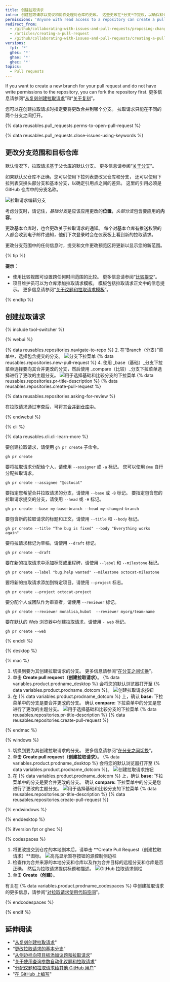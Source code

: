 ```yaml
---
title: 创建拉取请求
intro: 创建拉取请求以提议和协作处理对仓库的更改。 这些更改在*分支*中提议，以确保默认分支只包含已完成和已批准的工作。
permissions: 'Anyone with read access to a repository can create a pull request. {% data reusables.enterprise-accounts.emu-permission-propose %}'
redirect_from:
  - /github/collaborating-with-issues-and-pull-requests/proposing-changes-to-your-work-with-pull-requests/creating-a-pull-request
  - /articles/creating-a-pull-request
  - /github/collaborating-with-issues-and-pull-requests/creating-a-pull-request
versions:
  fpt: '*'
  ghes: '*'
  ghae: '*'
  ghec: '*'
topics:
  - Pull requests
---
```


If you want to create a new branch for your pull request and do not have write permissions to the repository, you can fork the repository first. 更多信息请参阅“[从复刻创建拉取请求](/articles/creating-a-pull-request-from-a-fork)”和“[关于复刻](/articles/about-forks)”。

您可以在创建拉取请求时指定要将更改合并到哪个分支。 拉取请求只能在不同的两个分支之间打开。

{% data reusables.pull_requests.perms-to-open-pull-request %}

{% data reusables.pull_requests.close-issues-using-keywords %}

## 更改分支范围和目标仓库

默认情况下，拉取请求基于父仓库的默认分支。 更多信息请参阅“[关于分支](/github/collaborating-with-issues-and-pull-requests/about-branches#about-the-default-branch)”。

如果默认父仓库不正确，您可以使用下拉列表更改父仓库和分支， 还可以使用下拉列表交换头部分支和基本分支，以确定引用点之间的差异。 这里的引用必须是 GitHub 仓库中的分支名称。

![拉取请求编辑分支](/assets/images/help/pull_requests/pull-request-review-edit-branch.png)

考虑分支时，请记住，*基础分支*是应该应用更改的**位置**，*头部分支*包含要应用的**内容**。

更改基本仓库时，也会更改关于拉取请求的通知。 每个对基本仓库有推送权限的人都会收到电子邮件通知，他们下次登录时会在仪表板上看到新的拉取请求。

更改分支范围中的任何信息时，提交和文件更改预览区将更新以显示您的新范围。

{% tip %}

**提示**：
- 使用比较视图可设置跨任何时间范围的比较。 更多信息请参阅“[比较提交](/github/committing-changes-to-your-project/comparing-commits)”。
- 项目维护员可以为仓库添加拉取请求模板。 模板包括拉取请求正文中的信息提示。 更多信息请参阅“[关于议题和拉取请求模板](/articles/about-issue-and-pull-request-templates)”。

{% endtip %}

## 创建拉取请求

{% include tool-switcher %}

{% webui %}

{% data reusables.repositories.navigate-to-repo %}
2. 在“Branch（分支）”菜单中，选择包含提交的分支。 ![分支下拉菜单](/assets/images/help/pull_requests/branch-dropdown.png)
{% data reusables.repositories.new-pull-request %}
4. 使用 _base（基础）_分支下拉菜单选择要向其合并更改的分支，然后使用 _compare（比较）_分支下拉菜单选择进行了更改的主题分支。 ![用于选择基础和比较分支的下拉菜单](/assets/images/help/pull_requests/choose-base-and-compare-branches.png)
{% data reusables.repositories.pr-title-description %}
{% data reusables.repositories.create-pull-request %}

{% data reusables.repositories.asking-for-review %}

在拉取请求通过审查后，可将其[合并到仓库中](/articles/merging-a-pull-request)。

{% endwebui %}

{% cli %}

{% data reusables.cli.cli-learn-more %}

要创建拉取请求，请使用 `gh pr create` 子命令。

```shell
gh pr create
```

要将拉取请求分配给个人，请使用 `--assigner` 或 `-a` 标记。 您可以使用 `@me` 自行分配拉取请求。

```shell
gh pr create --assignee "@octocat"
```

要指定您希望合并拉取请求的分支，请使用 `--base` 或 `-B` 标记。 要指定包含您的拉取请求提交的分支，请使用 `--head` 或 `-H` 标记。

```shell
gh pr create --base my-base-branch --head my-changed-branch
```

要包含新的拉取请求的标题和正文，请使用 `--title` 和 `--body` 标记。

```shell
gh pr create --title "The bug is fixed" --body "Everything works again"
```

要将拉请求标记为草稿，请使用 `--draft` 标记。

```shell
gh pr create --draft
```

要在新的拉取请求中添加标签或里程碑，请使用 `--label` 和 `--milestone` 标记。

```shell
gh pr create --label "bug,help wanted" --milestone octocat-milestone
```

要将新的拉取请求添加到特定项目，请使用 `--project` 标志。

```shell
gh pr create --project octocat-project
```

要分配个人或团队作为审查者，请使用 `--reviewer` 标记。

```shell
gh pr create --reviewer monalisa,hubot  --reviewer myorg/team-name
```

要在默认的 Web 浏览器中创建拉取请求，请使用 `- web` 标记。

```shell
gh pr create --web
```

{% endcli %}

{% desktop %}

{% mac %}

1. 切换到要为其创建拉取请求的分支。 更多信息请参阅“[在分支之间切换](/desktop/contributing-and-collaborating-using-github-desktop/managing-branches#switching-between-branches)”。
2. 单击 **Create pull request（创建拉取请求）**。 {% data variables.product.prodname_desktop %} 会将您的默认浏览器打开至 {% data variables.product.prodname_dotcom %}。 ![创建拉取请求按钮](/assets/images/help/desktop/mac-create-pull-request.png)
4. 在 {% data variables.product.prodname_dotcom %} 上，确认 **base:** 下拉菜单中的分支是要合并更改的分支。 确认 **compare:** 下拉菜单中的分支是您进行了更改的主题分支。 ![用于选择基础和比较分支的下拉菜单](/assets/images/help/desktop/base-and-compare-branches.png)
{% data reusables.repositories.pr-title-description %}
{% data reusables.repositories.create-pull-request %}

{% endmac %}

{% windows %}

1. 切换到要为其创建拉取请求的分支。 更多信息请参阅“[在分支之间切换](/desktop/contributing-and-collaborating-using-github-desktop/managing-branches#switching-between-branches)”。
2. 单击 **Create pull request（创建拉取请求）**。 {% data variables.product.prodname_desktop %} 会将您的默认浏览器打开至 {% data variables.product.prodname_dotcom %}。 ![创建拉取请求按钮](/assets/images/help/desktop/windows-create-pull-request.png)
3. 在 {% data variables.product.prodname_dotcom %} 上，确认 **base:** 下拉菜单中的分支是要合并更改的分支。 确认 **compare:** 下拉菜单中的分支是您进行了更改的主题分支。 ![用于选择基础和比较分支的下拉菜单](/assets/images/help/desktop/base-and-compare-branches.png)
{% data reusables.repositories.pr-title-description %}
{% data reusables.repositories.create-pull-request %}

{% endwindows %}

{% enddesktop %}

{% ifversion fpt or ghec %}

{% codespaces %}

1. 将更改提交到仓库的本地副本后，请单击 **Create Pull Request（创建拉取请求）**图标。 ![高亮显示暂存按钮的源控制侧边栏](/assets/images/help/codespaces/codespaces-commit-pr-button.png)
1. 检查作为合并来源的本地分支和仓库以及作为合并目标的远程分支和仓库是否正确。 然后为拉取请求提供标题和描述。 ![GitHub 拉取请求侧栏](/assets/images/help/codespaces/codespaces-commit-pr.png)
1. 单击 **Create（创建）**。

有关在 {% data variables.product.prodname_codespaces %} 中创建拉取请求的更多信息，请参阅“[对拉取请求使用代码空间](/codespaces/developing-in-codespaces/using-codespaces-for-pull-requests)”。

{% endcodespaces %}

{% endif %}
## 延伸阅读

- "[从复刻创建拉取请求](/articles/creating-a-pull-request-from-a-fork)"
- “[更改拉取请求的基本分支](/articles/changing-the-base-branch-of-a-pull-request)”
- “[从侧边栏向项目板添加议题和拉取请求](/articles/adding-issues-and-pull-requests-to-a-project-board/#adding-issues-and-pull-requests-to-a-project-board-from-the-sidebar)”
- "[关于使用查询参数自动化议题和拉取请求](/issues/tracking-your-work-with-issues/creating-issues/about-automation-for-issues-and-pull-requests-with-query-parameters)"
- "[分配议题和拉取请求给其他 GitHub 用户](/issues/tracking-your-work-with-issues/managing-issues/assigning-issues-and-pull-requests-to-other-github-users)"
- "[在 GitHub 上编写](/github/writing-on-github)"
